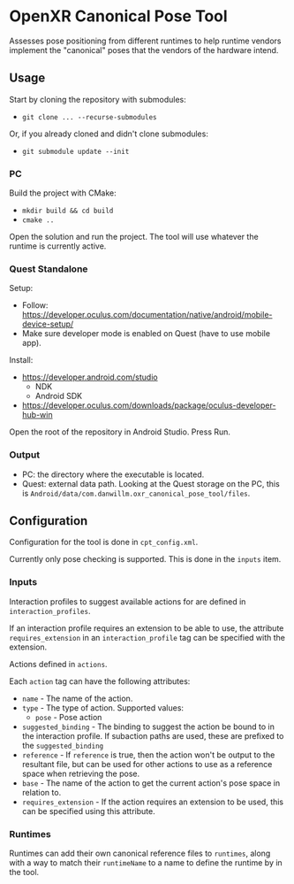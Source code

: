 # OpenXR Canonical Pose Tool

Assesses pose positioning from different runtimes to help runtime vendors implement the "canonical" poses that the
vendors of the hardware intend.

## Usage

Start by cloning the repository with submodules:

* `git clone ... --recurse-submodules`

Or, if you already cloned and didn't clone submodules:

* `git submodule update --init`

### PC

Build the project with CMake:

* `mkdir build && cd build`
* `cmake ..`

Open the solution and run the project. The tool will use whatever the runtime is currently active.

### Quest Standalone

Setup:

* Follow: https://developer.oculus.com/documentation/native/android/mobile-device-setup/
* Make sure developer mode is enabled on Quest (have to use mobile app).

Install:

* https://developer.android.com/studio
  * NDK
  * Android SDK
* https://developer.oculus.com/downloads/package/oculus-developer-hub-win

Open the root of the repository in Android Studio. Press Run.

### Output

* PC: the directory where the executable is located.
* Quest: external data path. Looking at the Quest storage on the PC, this
  is `Android/data/com.danwillm.oxr_canonical_pose_tool/files`.


## Configuration

Configuration for the tool is done in `cpt_config.xml`.

Currently only pose checking is supported. This is done in the `inputs` item.

### Inputs

Interaction profiles to suggest available actions for are defined in `interaction_profiles`.

If an interaction profile requires an extension to be able to use, the attribute `requires_extension` in
an `interaction_profile` tag can be specified with the extension.

Actions defined in `actions`.

Each `action` tag can have the following attributes:

* `name` - The name of the action.
* `type` - The type of action. Supported values:
    * `pose` - Pose action
* `suggested_binding` - The binding to suggest the action be bound to in the interaction profile. If subaction paths are
  used, these are prefixed to the `suggested_binding`
* `reference` - If `reference` is true, then the action won't be output to the resultant file, but can be used for other
  actions to use as a reference space when retrieving the pose.
* `base` - The name of the action to get the current action's pose space in relation to.
* `requires_extension` - If the action requires an extension to be used, this can be specified using this attribute.

### Runtimes

Runtimes can add their own canonical reference files to `runtimes`, along with a way to match their `runtimeName` to a
name to define the runtime by in the tool.